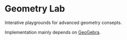# Geometry Lab
Interative playgrounds for advanced geometry consepts.

Implementation mainly depends on [GeoGebra](https://www.geogebra.org).
